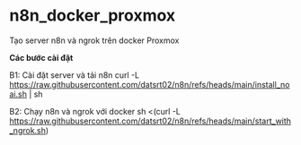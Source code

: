 # n8n_docker_proxmox
Tạo server n8n và ngrok trên docker Proxmox

**Các bước cài đặt**

B1: Cài đặt server và tải n8n
curl -L https://raw.githubusercontent.com/datsrt02/n8n/refs/heads/main/install_noai.sh | sh

B2: Chạy n8n và ngrok với docker
sh <(curl -L https://raw.githubusercontent.com/datsrt02/n8n/refs/heads/main/start_with_ngrok.sh)
